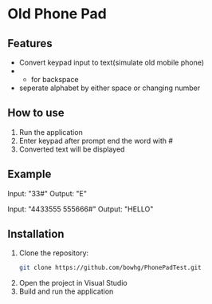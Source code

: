 # Old Phone Pad

## Features

- Convert keypad input to text(simulate old mobile phone)
- * for backspace
- seperate alphabet by either space or changing number

## How to use
1. Run the application
2. Enter keypad after prompt end the word with #
3. Converted text will be displayed

## Example

Input: "33#"
Output: "E"

Input: "4433555 555666#"
Output: "HELLO"

## Installation

1. Clone the repository:
   ```bash
   git clone https://github.com/bowhg/PhonePadTest.git
   ```
2. Open the project in Visual Studio
3. Build and run the application